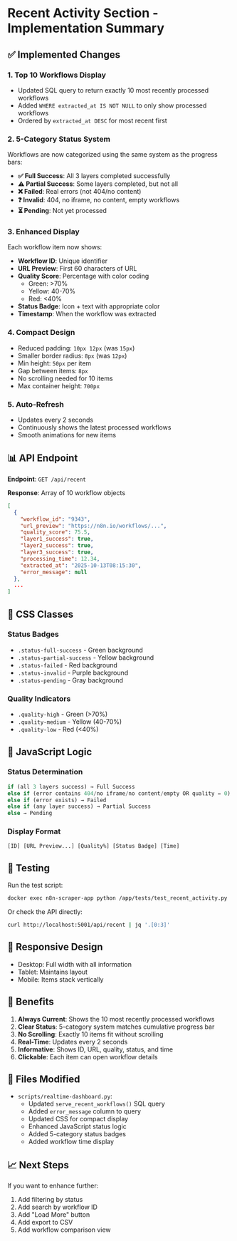 # Recent Activity Section - Implementation Summary

## ✅ Implemented Changes

### 1. **Top 10 Workflows Display**
- Updated SQL query to return exactly 10 most recently processed workflows
- Added `WHERE extracted_at IS NOT NULL` to only show processed workflows
- Ordered by `extracted_at DESC` for most recent first

### 2. **5-Category Status System**
Workflows are now categorized using the same system as the progress bars:

- **✅ Full Success**: All 3 layers completed successfully
- **⚠️  Partial Success**: Some layers completed, but not all
- **❌ Failed**: Real errors (not 404/no content)
- **❓ Invalid**: 404, no iframe, no content, empty workflows
- **⏳ Pending**: Not yet processed

### 3. **Enhanced Display**
Each workflow item now shows:
- **Workflow ID**: Unique identifier
- **URL Preview**: First 60 characters of URL
- **Quality Score**: Percentage with color coding
  - Green: >70%
  - Yellow: 40-70%
  - Red: <40%
- **Status Badge**: Icon + text with appropriate color
- **Timestamp**: When the workflow was extracted

### 4. **Compact Design**
- Reduced padding: `10px 12px` (was `15px`)
- Smaller border radius: `8px` (was `12px`)
- Min height: `50px` per item
- Gap between items: `8px`
- No scrolling needed for 10 items
- Max container height: `700px`

### 5. **Auto-Refresh**
- Updates every 2 seconds
- Continuously shows the latest processed workflows
- Smooth animations for new items

## 📊 API Endpoint

**Endpoint**: `GET /api/recent`

**Response**: Array of 10 workflow objects

```json
[
  {
    "workflow_id": "9343",
    "url_preview": "https://n8n.io/workflows/...",
    "quality_score": 75.5,
    "layer1_success": true,
    "layer2_success": true,
    "layer3_success": true,
    "processing_time": 12.34,
    "extracted_at": "2025-10-13T08:15:30",
    "error_message": null
  },
  ...
]
```

## 🎨 CSS Classes

### Status Badges
- `.status-full-success` - Green background
- `.status-partial-success` - Yellow background
- `.status-failed` - Red background
- `.status-invalid` - Purple background
- `.status-pending` - Gray background

### Quality Indicators
- `.quality-high` - Green (>70%)
- `.quality-medium` - Yellow (40-70%)
- `.quality-low` - Red (<40%)

## 🔄 JavaScript Logic

### Status Determination
```javascript
if (all 3 layers success) → Full Success
else if (error contains 404/no iframe/no content/empty OR quality = 0) → Invalid
else if (error exists) → Failed
else if (any layer success) → Partial Success
else → Pending
```

### Display Format
```
[ID] [URL Preview...] [Quality%] [Status Badge] [Time]
```

## 🧪 Testing

Run the test script:
```bash
docker exec n8n-scraper-app python /app/tests/test_recent_activity.py
```

Or check the API directly:
```bash
curl http://localhost:5001/api/recent | jq '.[0:3]'
```

## 📱 Responsive Design

- Desktop: Full width with all information
- Tablet: Maintains layout
- Mobile: Items stack vertically

## 🎯 Benefits

1. **Always Current**: Shows the 10 most recently processed workflows
2. **Clear Status**: 5-category system matches cumulative progress bar
3. **No Scrolling**: Exactly 10 items fit without scrolling
4. **Real-Time**: Updates every 2 seconds
5. **Informative**: Shows ID, URL, quality, status, and time
6. **Clickable**: Each item can open workflow details

## 🔧 Files Modified

- `scripts/realtime-dashboard.py`:
  - Updated `serve_recent_workflows()` SQL query
  - Added `error_message` column to query
  - Updated CSS for compact display
  - Enhanced JavaScript status logic
  - Added 5-category status badges
  - Added workflow time display

## 📈 Next Steps

If you want to enhance further:
1. Add filtering by status
2. Add search by workflow ID
3. Add "Load More" button
4. Add export to CSV
5. Add workflow comparison view

